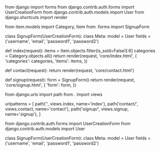 from django import forms
from django.contrib.auth.forms import UserCreationForm
from django.contrib.auth.models import User
from django.shortcuts import render

from item.models import Category, Item
from .forms import SignupForm

class SignupForm(UserCreationForm):
    class Meta:
        model = User
        fields = ('username', 'email', 'password1', 'password2')

def index(request):
    items = Item.objects.filter(is_sold=False)[:6]
    categories = Category.objects.all()
    return render(request, 'core/index.html', {
        'categories': categories,
        'items': items,
    })

def contact(request):
    return render(request, 'core/contact.html')

def signup(request):
    form = SignupForm()
    return render(request, 'core/signup.html', {
        'form': form,
    })


from django.urls import path
from . import views

urlpatterns = [
    path('', views.index, name='index'),
    path('contact/', views.contact, name='contact'),
    path('signup/', views.signup, name='signup'),
]



from django.contrib.auth.forms import UserCreationForm
from django.contrib.auth.models import User

class SignupForm(UserCreationForm):
    class Meta:
        model = User
        fields = ('username', 'email', 'password1', 'password2')


